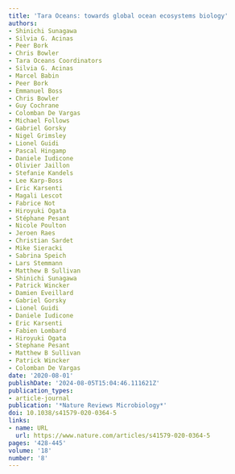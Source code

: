 ```yaml
---
title: 'Tara Oceans: towards global ocean ecosystems biology'
authors:
- Shinichi Sunagawa
- Silvia G. Acinas
- Peer Bork
- Chris Bowler
- Tara Oceans Coordinators
- Silvia G. Acinas
- Marcel Babin
- Peer Bork
- Emmanuel Boss
- Chris Bowler
- Guy Cochrane
- Colomban De Vargas
- Michael Follows
- Gabriel Gorsky
- Nigel Grimsley
- Lionel Guidi
- Pascal Hingamp
- Daniele Iudicone
- Olivier Jaillon
- Stefanie Kandels
- Lee Karp-Boss
- Eric Karsenti
- Magali Lescot
- Fabrice Not
- Hiroyuki Ogata
- Stéphane Pesant
- Nicole Poulton
- Jeroen Raes
- Christian Sardet
- Mike Sieracki
- Sabrina Speich
- Lars Stemmann
- Matthew B Sullivan
- Shinichi Sunagawa
- Patrick Wincker
- Damien Eveillard
- Gabriel Gorsky
- Lionel Guidi
- Daniele Iudicone
- Eric Karsenti
- Fabien Lombard
- Hiroyuki Ogata
- Stephane Pesant
- Matthew B Sullivan
- Patrick Wincker
- Colomban De Vargas
date: '2020-08-01'
publishDate: '2024-08-05T15:04:46.111621Z'
publication_types:
- article-journal
publication: '*Nature Reviews Microbiology*'
doi: 10.1038/s41579-020-0364-5
links:
- name: URL
  url: https://www.nature.com/articles/s41579-020-0364-5
pages: '428-445'
volume: '18'
number: '8'
---
```

